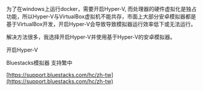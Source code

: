 
为了在windows上运行docker，需要开启Hyper-V,
而处理器的硬件虚拟化是独占功能，所以Hyper-V与VirtualBox虚拟机不能共存，市面上大部分安卓模拟器都是基于VirtualBox开发，开启Hyper-V会导致导致模拟器运行效率低下或无法运行。

解决方法很多，我选择开启Hyper-V并使用基于Hyper-V的安卓模拟器。

开启Hyper-V



Bluestacks模拟器 支持繁中

[https://support.bluestacks.com/hc/zh-tw](https://support.bluestacks.com/hc/zh-tw)

